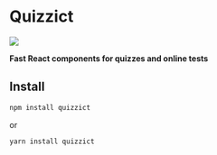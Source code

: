 # Quizzict
[![](https://img.shields.io/badge/WriteExam.ru_website-https%3A%2F%2Fwww.write--exam.ru-lightgrey.svg)](https://www.write-exam.ru/)

**Fast React components for quizzes and online tests**

## Install
```bash
npm install quizzict
```
or
```bash
yarn install quizzict
```
